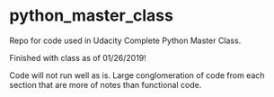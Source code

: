 # python_master_class
Repo for code used in Udacity Complete Python Master Class.

Finished with class as of 01/26/2019!

Code will not run well as is. Large conglomeration of code from each section that are more of notes than functional code.
